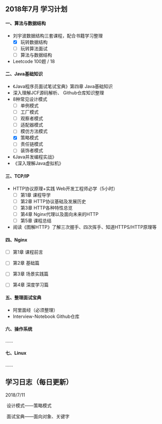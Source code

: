 ## 2018年7月 学习计划

#### 一、算法与数据结构

- 刘宇波数据结构三套课程，配合书籍学习整理
  - [x] 玩转数据结构
  - [ ] 玩转算法面试
  - [ ] 算法与数据结构
- Leetcode 100题 / 18



#### 二、Java基础知识

- 《Java程序员面试笔试宝典》第四章 Java基础知识
- 深入理解JCF源码解析、 Github仓库知识整理
- 8种常见设计模式
  - [ ] 单例模式
  - [ ] 工厂模式
  - [ ] 观察者模式
  - [ ] 适配器模式
  - [ ] 模仿方法模式
  - [x] 策略模式
  - [ ] 责任链模式
  - [ ] 装饰者模式
- 《Java并发编程实战》
- 《深入理解Java虚拟机》



#### 三、TCP/IP

- HTTP协议原理+实践 Web开发工程师必学（5小时）
  - [ ] 第1章 课程导学
  - [ ] 第2章 HTTP协议基础及发展历史
  - [ ] 第3章 HTTP各种特性总览
  - [ ] 第4章 Nginx代理以及面向未来的HTTP
  - [ ] 第5章 课程总结
- 阅读《图解HTTP》了解三次握手、四次挥手、知道HTTPS/HTTP原理等



#### 四、Nginx

- [ ] 第1章 课程前言
- [ ] 第2章 基础篇
- [ ] 第3章 场景实践篇
- [ ] 第4章 深度学习篇



#### 五、整理面试宝典

- 阿里面经（必须整理）
- Interview-Notebook Github仓库



#### 六、操作系统

……



#### 七、Linux

……



## 学习日志（每日更新）

2018/7/11

​	设计模式——策略模式

​	面试宝典——面向对象、关键字

​	


